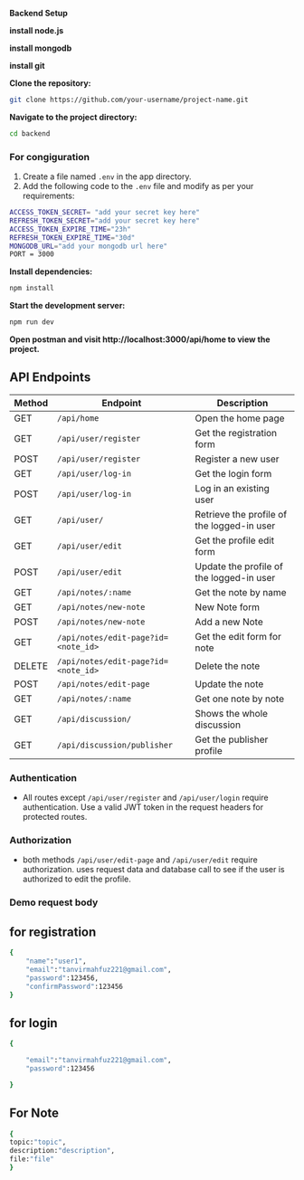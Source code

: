 **Backend Setup**

**install node.js**

**install mongodb**

**install git**

**Clone the repository:**

```bash
git clone https://github.com/your-username/project-name.git

```

**Navigate to the project directory:**

```bash
cd backend
```

### For congiguration

1.  Create a file named `.env` in the app directory.
2.  Add the following code to the `.env` file and modify as per your requirements:

```bash
ACCESS_TOKEN_SECRET= "add your secret key here"
REFRESH_TOKEN_SECRET="add your secret key here"
ACCESS_TOKEN_EXPIRE_TIME="23h"
REFRESH_TOKEN_EXPIRE_TIME="30d"
MONGODB_URL="add your mongodb url here"
PORT = 3000

```

**Install dependencies:**

```bash
npm install
```

**Start the development server:**

```bash
npm run dev

```

**Open postman and visit http://localhost:3000/api/home to view the project.**

## API Endpoints

| Method | Endpoint                            | Description                                |
| ------ | ----------------------------------- | ------------------------------------------ |
| GET    | `/api/home`                         | Open the home page                         |
| GET    | `/api/user/register`                | Get the registration form                  |
| POST   | `/api/user/register`                | Register a new user                        |
| GET    | `/api/user/log-in`                  | Get the login form                         |
| POST   | `/api/user/log-in`                  | Log in an existing user                    |
| GET    | `/api/user/`                        | Retrieve the profile of the logged-in user |
| GET    | `/api/user/edit`                    | Get the profile edit form                  |
| POST   | `/api/user/edit`                    | Update the profile of the logged-in user   |
| GET    | `/api/notes/:name`                  | Get the note by name                       |
| GET    | `/api/notes/new-note`               | New Note form                              |
| POST   | `/api/notes/new-note`               | Add a new Note                             |
| GET    | `/api/notes/edit-page?id=<note_id>` | Get the edit form for note                 |
| DELETE | `/api/notes/edit-page?id=<note_id>` | Delete the note                            |
| POST   | `/api/notes/edit-page`              | Update the note                            |
| GET    | `/api/notes/:name`                  | Get one note by note                       |
| GET    | `/api/discussion/`                  | Shows the whole discussion                 |
| GET    | `/api/discussion/publisher`         | Get the publisher profile                  |

### Authentication

- All routes except `/api/user/register` and `/api/user/login` require authentication. Use a valid JWT token in the request headers for protected routes.

### Authorization

- both methods `/api/user/edit-page` and `/api/user/edit` require authorization. uses request data and database call to see if the user is authorized to edit the profile.

### Demo request body

## for registration

```bash
{
    "name":"user1",
    "email":"tanvirmahfuz221@gmail.com",
    "password":123456,
    "confirmPassword":123456
}
```

## for login

```bash
{

    "email":"tanvirmahfuz221@gmail.com",
    "password":123456

}

```

## For Note

```bash
{
topic:"topic",
description:"description",
file:"file"
}
```
